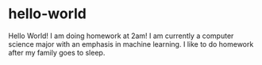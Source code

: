 # hello-world
Hello World! I am doing homework at 2am!
I am currently a computer science major with an emphasis in machine learning. I like to do homework after my family goes to sleep.
